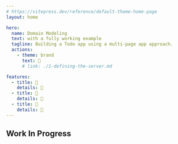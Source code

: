 ```yaml
---
# https://vitepress.dev/reference/default-theme-home-page
layout: home

hero:
  name: Domain Modeling
  text: with a fully working example
  tagline: Building a Todo app using a multi-page app approach.
  actions:
    - theme: brand
      text: 🚧
      # link: ./1-defining-the-server.md

features:
  - title: 🚧
    details: 🚧
  - title: 🚧
    details: 🚧
  - title: 🚧
    details: 🚧
---
```


## Work In Progress
